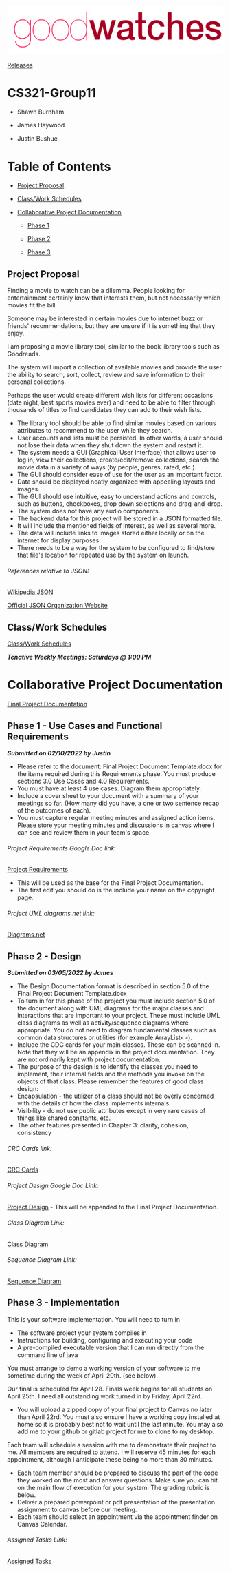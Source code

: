 ![GoodWatches Logo](https://github.com/jab0073/CS321-Group11/blob/5fbba99f6a03984a138dcdc97a0339b5bc912e1f/Documentation/goodwatches%20logo.png)

[Releases](https://github.com/jab0073/CS321-Group11/releases/tag/V1.0)

# CS321-Group11
- Shawn Burnham

- James Haywood

- Justin Bushue

# Table of Contents
- [Project Proposal](https://github.com/jab0073/CS321-Group11#project-proposal)

- [Class/Work Schedules](https://github.com/jab0073/CS321-Group11#classwork-schedules)

- [Collaborative Project Documentation](https://github.com/jab0073/CS321-Group11#collaborative-project-documentation)

    - [Phase 1](https://github.com/jab0073/CS321-Group11/blob/main/README.md#phase-1---use-cases-and-functional-requirements)

    - [Phase 2](https://github.com/jab0073/CS321-Group11/blob/main/README.md#phase-2---design)

    - [Phase 3](https://github.com/jab0073/CS321-Group11/blob/main/README.md#phase-3---implementation)

## Project Proposal

Finding a movie to watch can be a dilemma. People looking for entertainment certainly know that interests them, but not necessarily which movies fit the bill.

Someone may be interested in certain movies due to internet buzz or friends' recommendations, but they are unsure if it is something that they enjoy.


I am proposing a movie library tool, similar to the book library tools such as Goodreads.


The system will import a collection of available movies and provide the user the ability to search, sort, collect, review and save information to their personal collections.

Perhaps the user would create different wish lists for different occasions (date night, best sports movies ever) and need to be able to filter through thousands of titles to find candidates they can add to their wish lists.

- The library tool should be able to find similar movies based on various attributes to recommend to the user while they search.
- User accounts and lists must be persisted. In other words, a user should not lose their data when they shut down the system and restart it.
- The system needs a GUI (Graphical User Interface) that allows user to log in, view their collections, create/edit/remove collections, search the movie data in a variety of ways (by people, genres, rated, etc.).
- The GUI should consider ease of use for the user as an important factor.
- Data should be displayed neatly organized with appealing layouts and images.
- The GUI should use intuitive, easy to understand actions and controls, such as buttons, checkboxes, drop down selections and drag-and-drop.
- The system does not have any audio components.
- The backend data for this project will be stored in a JSON formatted file.
- It will include the mentioned fields of interest, as well as several more.
- The data will include links to images stored either locally or on the internet for display purposes.
- There needs to be a way for the system to be configured to find/store that file's location for repeated use by the system on launch.

###### References relative to JSON:

[Wikipedia JSON](https://en.wikipedia.org/wiki/JSON#:~:text=After%20RFC%204627%20had%20been%20available%20as%20its,was%20also%20standardized%20as%20ISO%20%2F%20IEC%2021778%3A2017)

[Official JSON Organization Website](http://www.json.org/)

## Class/Work Schedules
[Class/Work Schedules](https://docs.google.com/spreadsheets/d/1Zj6V2qRDIKM7VogGnZrPiUvWgQ8GM8AiMRLizCSQWl0/edit?usp=sharing)

_**Tenative Weekly Meetings: Saturdays @ 1:00 PM**_

# Collaborative Project Documentation

[Final Project Documentation](https://docs.google.com/document/d/1gjTqStX6FBkAt3OKbrzCFy5J3OV_Pv2U2Q-0uU_9xlw/edit?usp=sharing)

## Phase 1 - Use Cases and Functional Requirements
_**Submitted on 02/10/2022 by Justin**_

- Please refer to the document: Final Project Document Template.docx for the items required during this Requirements phase. You must produce sections 3.0 Use Cases and 4.0 Requirements.
- You must have at least 4 use cases. Diagram them appropriately.
- Include a cover sheet to your document with a summary of your meetings so far. (How many did you have, a one or two sentence recap of the outcomes of each).
- You must capture regular meeting minutes and assigned action items. Please store your meeting minutes and discussions in canvas where I can see and review them in your team's space.

###### Project Requirements Google Doc link:
[Project Requirements](https://docs.google.com/document/d/1jK5SMebc2KZXrWDSEhD-Uoqr7eXiCwLy30pSULupH8M/edit?usp=sharing)
- This will be used as the base for the Final Project Documentation.
- The first edit you should do is the include your name on the copyright page.

###### Project UML diagrams.net link:
[Diagrams.net](https://drive.google.com/file/d/1ZrRywBNkzC5qNdocyuXb9DE71RfPt1kw/view?usp=sharing)

## Phase 2 - Design
_**Submitted on 03/05/2022 by James**_

- The Design Documentation format is described in section 5.0 of the Final Project Document Template.docx
- To turn in for this phase of the project you must include section 5.0 of the document along with UML diagrams for the major classes and interactions that are important to your project. These must include UML class diagrams as well as activity/sequence diagrams where appropriate. You do not need to diagram fundamental classes such as common data structures or utilities (for example ArrayList<>).
- Include the CDC cards for your main classes. These can be scanned in. Note that they will be an appendix in the project documentation. They are not ordinarily kept with project documentation.
- The purpose of the design is to identify the classes you need to implement, their internal fields and the methods you invoke on the objects of that class. Please remember the features of good class design:
- Encapsulation - the utilizer of a class should not be overly concerned with the details of how the class implements internals
- Visibility - do not use public attributes except in very rare cases of things like shared constants, etc.
- The other features presented in Chapter 3: clarity, cohesion, consistency

###### CRC Cards link:
[CRC Cards](https://docs.google.com/presentation/d/1GOsnx2NHszYy-sL2_1o1KaVt6TZ-FgG1nOWxgyRE9Bc/edit?usp=sharing)


###### Project Design Google Doc Link:
[Project Design](https://docs.google.com/document/d/10F8aMiHMLQmdriyXlFgvTpuQxof5Ho8EHYjcVTVhb0U/edit?usp=sharing) - This will be appended to the Final Project Documentation.


###### Class Diagram Link:
[Class Diagram](https://drive.google.com/file/d/1asyjjNQfIKeHKEU_L7dTbDRP5gQ68bH7/view?usp=sharing)


###### Sequence Diagram Link:
[Sequence Diagram](https://drive.google.com/file/d/1Pj4RPgoOQPjRVnAHSAXAva-sTQz_6TvE/view?usp=sharing)


## Phase 3 - Implementation

This is your software implementation. You will need to turn in
- The software project your system compiles in
- Instructions for building, configuring and executing your code
- A pre-compiled executable version that I can run directly from the command line of java

You must arrange to demo a working version of your software to me sometime during the
week of April 20th. (see below).

Our final is scheduled for April 28. Finals week begins for all
students on April 25th. I need all outstanding work turned in by Friday, April 22rd.
- You will upload a zipped copy of your final project to Canvas no later than April 22rd. You must
also ensure I have a working copy installed at home so it is probably best not to wait until the
last minute. You may also add me to your github or gitlab project for me to clone to my
desktop.

Each team will schedule a session with me to demonstrate their project to me. All members are required to attend. I will reserve 45 minutes for each appointment, although I anticipate these being no more than 30 minutes.

- Each team member should be prepared to discuss the part of the code they worked on the most and answer questions. Make sure you can hit on the main flow of execution for your system.
The grading rubric is below.
- Deliver a prepared powerpoint or pdf presentation of the presentation assignment to canvas before our meeting.
- Each team should select an appointment via the appointment finder on Canvas Calendar.


###### Assigned Tasks Link:
[Assigned Tasks](https://docs.google.com/spreadsheets/d/1Edy5DPGPyGy-__11zUdGLXaPj5TFPLLDmdI75xgVwGg/edit?usp=sharing)
